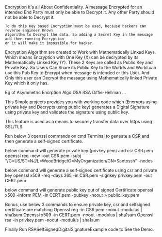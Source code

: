 Encryption
It's all About Confidentiality.
A message Encrypted for an intended End Party must only be able to Decrypt it.
Any other Party should not be able to Decrypt it.

    To do this Key based Encryption must be used, because hackers can reverse Engineer Known
    Algorithm to Decrypt the data. So adding a Secret Key in the message and then running Encryption
    on it will make it impossible for hacker.

Encryption Algorithm are created to Work with Mathematically Linked Keys.
Which means Encryption with One Key (X) can be decrypted by its Mathematically Linked Key (Y).
These 2 Keys are called as Public Key and Private Key.
So Users Can Share its Public Key to the Worlds and World can use this Pub Key to Encrypt when message is intended or this User.
And Only this user can Decrypt the message using Mathematically linked Private Key which it only has.

Eg of Asymmetric Encrption Algo
DSA
RSA
Diffie-Hellman
.
.


This Simple projects provides you with working code which (Encrypts using private key and Decrypts using public key)
generates a Digital Signature using private key and validates the signature using public key.

This feature is used as a means to securely transfer data over https using SSL/TLS.

Run below 3 openssl commands on cmd Terminal to geneate a CSR and then generate a self-signed certificate.

below command will generate private key (privkey.pem) and csr CSR.pem
    openssl req -new -out CSR.pem -subj "/C=US/ST=NJ/L=WoodBridge/O=MyOrganization/CN=Santossh" -nodes

below command will generate a self-signed certificate using csr and private key
    openssl x509 -req -days 365 -in CSR.pem -signkey privkey.pem -out CERT.pem

below command will generate public key out of signed Certificate
    openssl x509 -inform PEM -in CERT.pem -pubkey -noout > public_key.pem

Bonus, 
use below 3 commands to ensure private key, csr and selfsigned certificate are matching
    Openssl req -in CSR.pem -noout -modulus | sha1sum
    Openssl x509 -in CERT.pem -noout -modulus | sha1sum
    Openssl rsa -in privkey.pem -noout -modulus | sha1sum

Finally Run RSASelfSignedDigitalSignatureExample code to See the Demo.
